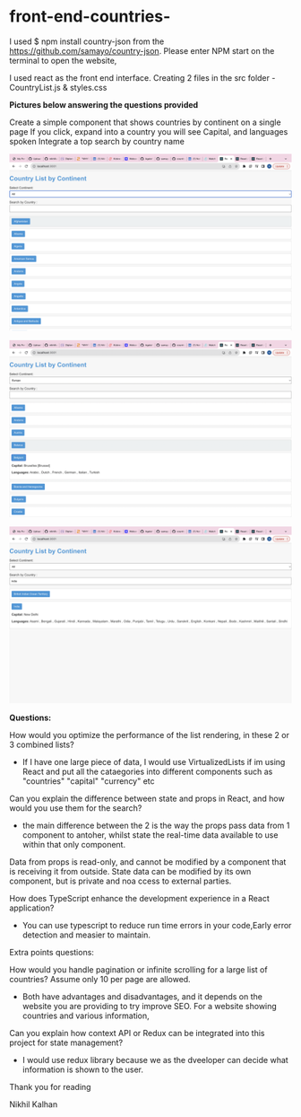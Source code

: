 # front-end-countries-

I used $ npm install country-json from the https://github.com/samayo/country-json.
Please enter NPM start on the terminal to open the website,

I used react as the front end interface. Creating 2 files in the src folder - CountryList.js & styles.css

**Pictures below answering the questions provided**

Create a simple component that shows countries by continent on a single page
If you click, expand into a country you will see Capital, and languages spoken
Integrate a top search by country name

![picture1](assets/home.png)

![picture2](assets/picture2.png)

![picture3](assets/searchcountry.png)

**Questions:**

How would you optimize the performance of the list rendering, in these 2 or 3 combined lists?

- If I have one large piece of data, I would use VirtualizedLists if im using React and put all the cataegories into different components such as "countries" "capital" "currency" etc


Can you explain the difference between state and props in React, and how would you use them for the search? 

- the main difference between the 2 is the way the props pass data from 1 component to antoher, whilst state the real-time data available to use within that only component. 

Data from props is read-only, and cannot be modified by a component that is receiving it from outside. State data can be modified by its own component, but is private and noa ccess to external parties.

How does TypeScript enhance the development experience in a React application? 
- You can use typescript to reduce run time errors in your code,Early error detection and measier to maintain.

Extra points questions:

How would you handle pagination or infinite scrolling for a large list of countries? Assume only 10 per page are allowed.

- Both have advantages and disadvantages, and it depends on the website you are providing to try improve SEO. For a website showing countries and various information, 


Can you explain how context API or Redux can be integrated into this project for state management? 

- I would use redux library because we as the dveeloper can decide what information is shown to the user.

Thank you for reading

Nikhil Kalhan







